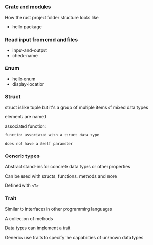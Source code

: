 ### Crate and modules
How the rust project folder structure looks like
- hello-package

### Read input from cmd and files
- input-and-output
- check-name

### Enum
- hello-enum
- display-location

### Struct
struct is like tuple but it's a group of multiple items of mixed data types

elements are named

associated function:
    
    function associated with a struct data type
    
    does not have a &self parameter

### Generic types
Abstract stand-ins for concrete data types or other properties

Can be used with structs, functions, methods and more

Defined with `<T>`

### Trait
Similar to interfaces in other programming languages

A collection of methods

Data types can implement a trait

Generics use traits to specify the capabilities of unknown data types





